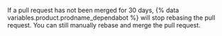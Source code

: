 If a pull request has not been merged for 30 days, {% data variables.product.prodname_dependabot %} will stop rebasing the pull request. You can still manually rebase and merge the pull request.
